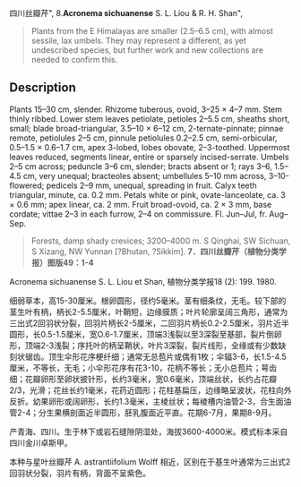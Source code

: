 四川丝瓣芹",
8.**Acronema sichuanense** S. L. Liou & R. H. Shan",

> Plants from the E Himalayas are smaller (2.5–6.5 cm), with almost sessile, lax umbels. They may represent a different, as yet undescribed species, but further work and new collections are needed to confirm this.

## Description
Plants 15–30 cm, slender. Rhizome tuberous, ovoid, 3–25 × 4–7 mm. Stem thinly ribbed. Lower stem leaves petiolate, petioles 2–5.5 cm, sheaths short, small; blade broad-triangular, 3.5–10 × 6–12 cm, 2-ternate-pinnate; pinnae remote, petiolules 2–5 cm, pinnule petiolules 0.2–2.5 cm, semi-orbicular, 0.5–1.5 × 0.6–1.7 cm, apex 3-lobed, lobes obovate, 2–3-toothed. Uppermost leaves reduced, segments linear, entire or sparsely incised-serrate. Umbels 2–5 cm across; peduncle 3–6 cm, slender; bracts absent or 1; rays 3–6, 1.5–4.5 cm, very unequal; bracteoles absent; umbellules 5–10 mm across, 3–10-flowered; pedicels 2–9 mm, unequal, spreading in fruit. Calyx teeth triangular, minute, ca. 0.2 mm. Petals white or pink, ovate-lanceolate, ca. 3 × 0.6 mm; apex linear, ca. 2 mm. Fruit broad-ovoid, ca. 2 × 3 mm, base cordate; vittae 2–3 in each furrow, 2–4 on commissure. Fl. Jun–Jul, fr. Aug–Sep.

> Forests, damp shady crevices; 3200–4000 m. S Qinghai, SW Sichuan, S Xizang, NW Yunnan [?Bhutan, ?Sikkim].
**7．四川丝瓣芹（植物分类学报）图版49：1-4**

Acronema sichuanense S. L. Liou et Shan, 植物分类学报18 (2): 199. 1980.

细弱草本，高15-30厘米。根卵圆形，径约5毫米。茎有细条纹，无毛。较下部的茎生叶有柄，柄长2-5.5厘米，叶鞘短，边缘膜质；叶片轮廓呈阔三角形，通常为三出式2回羽状分裂，回羽片柄长2-5厘米，二回羽片柄长0.2-2.5厘米，羽片近半圆形，长0.5-1.5厘米，宽O.6-1.7厘米，顶端3浅裂以至3深裂至基部，裂片倒卵形，顶端2-3浅裂；序托叶的柄呈鞘状，叶片3深裂，裂片线形，全缘或有少数缺刻状锯齿。顶生伞形花序梗纤细；通常无总苞片或偶有1枚；伞辐3-6，长1.5-4.5厘米，不等长，无毛；小伞形花序有花3-10，花柄不等长；无小总苞片；萼齿细；花瓣卵形至卵状披针形，长约3毫米，宽0.6毫米，顶端丝状，长约占花瓣2/3，光滑；花丝长约1毫米，花药近圆形；花柱基扁压，边缘略呈波状，花柱向外反折。幼果卵形或阔卵形，长约1.3毫米，主棱丝状；每棱槽内油管2-3，合生面油管2-4；分生果横剖面近半圆形，胚乳腹面近平直。花期6-7月，果期8-9月。

产青海、四川。生于林下或岩石缝隙阴湿处，海拔3600-4000米。模式标本采自四川金川卓斯甲。

本种与星叶丝瓣芹 A. astrantiifolium Wolff 相近，区别在于基生叶通常为三出式2回羽状分裂，羽片有柄，背面不呈紫色。
